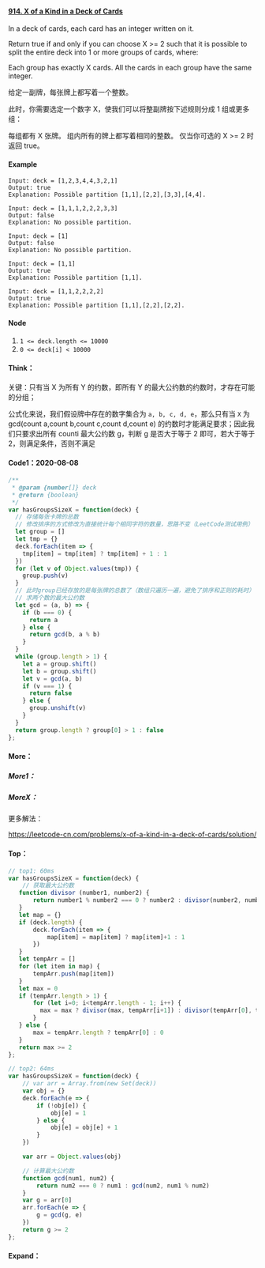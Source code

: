 #### [914. X of a Kind in a Deck of Cards](https://leetcode-cn.com/problems/x-of-a-kind-in-a-deck-of-cards/)

In a deck of cards, each card has an integer written on it.

Return true if and only if you can choose X >= 2 such that it is possible to split the entire deck into 1 or more groups of cards, where:

Each group has exactly X cards.
All the cards in each group have the same integer.

给定一副牌，每张牌上都写着一个整数。

此时，你需要选定一个数字 X，使我们可以将整副牌按下述规则分成 1 组或更多组：

每组都有 X 张牌。
组内所有的牌上都写着相同的整数。
仅当你可选的 X >= 2 时返回 true。

#### Example

```
Input: deck = [1,2,3,4,4,3,2,1]
Output: true
Explanation: Possible partition [1,1],[2,2],[3,3],[4,4].

Input: deck = [1,1,1,2,2,2,3,3]
Output: false
Explanation: No possible partition.

Input: deck = [1]
Output: false
Explanation: No possible partition.

Input: deck = [1,1]
Output: true
Explanation: Possible partition [1,1].

Input: deck = [1,1,2,2,2,2]
Output: true
Explanation: Possible partition [1,1],[2,2],[2,2].
```



#### Node

1. `1 <= deck.length <= 10000`
2. `0 <= deck[i] < 10000`



#### Think：

关键：只有当 X 为所有 Y 的约数，即所有 Y 的最大公约数的约数时，才存在可能的分组；

公式化来说，我们假设牌中存在的数字集合为 `a, b, c, d, e`，那么只有当 `X` 为 gcd(count a,count b,count c,count d,count e) 的约数时才能满足要求；因此我们只要求出所有 counti 最大公约数 g，判断 g 是否大于等于 2 即可，若大于等于 2，则满足条件，否则不满足



#### Code1：2020-08-08

```javascript
/**
 * @param {number[]} deck
 * @return {boolean}
 */
var hasGroupsSizeX = function(deck) {
  // 存储每张卡牌的总数
  // 修改排序的方式修改为直接统计每个相同字符的数量，思路不变（LeetCode测试用例）
  let group = []
  let tmp = {}
  deck.forEach(item => {
    tmp[item] = tmp[item] ? tmp[item] + 1 : 1
  })
  for (let v of Object.values(tmp)) {
    group.push(v)
  }
  // 此时group已经存放的是每张牌的总数了（数组只遍历一遍，避免了排序和正则的耗时）
  // 求两个数的最大公约数
  let gcd = (a, b) => {
    if (b === 0) {
      return a
    } else {
      return gcd(b, a % b)
    }
  }
  while (group.length > 1) {
    let a = group.shift()
    let b = group.shift()
    let v = gcd(a, b)
    if (v === 1) {
      return false
    } else {
      group.unshift(v)
    }
  }
  return group.length ? group[0] > 1 : false
};
```



#### More：

##### More1：

##### MoreX：

更多解法：

https://leetcode-cn.com/problems/x-of-a-kind-in-a-deck-of-cards/solution/

#### Top：

```javascript
// top1: 60ms
var hasGroupsSizeX = function(deck) {
    // 获取最大公约数
   function divisor (number1, number2) {
       return number1 % number2 === 0 ? number2 : divisor(number2, number1 % number2)
   }
   let map = {}
   if (deck.length) {
       deck.forEach(item => {
           map[item] = map[item] ? map[item]+1 : 1
       })
   }
   let tempArr = []
   for (let item in map) {
       tempArr.push(map[item])
   }
   let max = 0
   if (tempArr.length > 1) {
       for (let i=0; i<tempArr.length - 1; i++) {
         max = max ? divisor(max, tempArr[i+1]) : divisor(tempArr[0], tempArr[1])
       }
   } else {
       max = tempArr.length ? tempArr[0] : 0
   }
   return max >= 2
};

// top2: 64ms
var hasGroupsSizeX = function(deck) {
    // var arr = Array.from(new Set(deck))
    var obj = {}
    deck.forEach(e => {
        if (!obj[e]) {
            obj[e] = 1
        } else {
            obj[e] = obj[e] + 1
        }
    })

    var arr = Object.values(obj)

    // 计算最大公约数
    function gcd(num1, num2) {
        return num2 === 0 ? num1 : gcd(num2, num1 % num2)
    }
    var g = arr[0] 
    arr.forEach(e => {
        g = gcd(g, e)
    })
    return g >= 2    
};
```











#### Expand：

